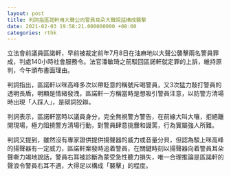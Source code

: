 ```yaml
---
layout: post
title: 判詞指區諾軒用大聲公向警員耳朵大聲說話構成襲擊
date: 2021-02-03 19:58:21.000000000 +08:00
categories: rthk
---
```


立法會前議員區諾軒，早前被裁定前年7月8日在油麻地以大聲公襲擊兩名警員罪成，判處140小時社會服務令。法官潘敏琦之前駁回區諾軒就定罪的上訴，維持原判，今午頒布書面理由。

判詞指出，區諾軒以咪高峰多次以帶眨意的稱號斥喝警員，又3次猛力敲打警員的透明長盾，明顯是情緒發洩，區諾軒一方稱當時是想吸引警員注意，以防警方清場時出現「人踩人」，是砌詞狡辯。

判詞表示，區諾軒當時以議員身分，完全無視警方警告，在前線大叫大嚷，拒絕離開現場，極力阻撓警方清場行動，對警員肆意挑釁和謾罵，行為實屬強人所難。

判詞又提到，雖然沒有專家證供提供揚聲器的威力或音量分貝，但認為駁上咪高峰的揚聲器有一定威力，區諾軒案發時追着警員，在關鍵時刻以揚聲器向着警員耳朵聲嘶力竭地說話，警員右耳被診斷為蒙受急性聽力損失，唯一合理推論是區諾軒的聲浪令警員右耳不適，大得足以構成「襲擊」的程度。
